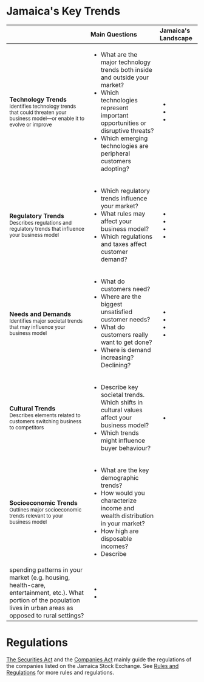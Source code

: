 # Jamaica's Key Trends

| | Main Questions | Jamaica's Landscape |
|:--- |:--- |:--- |
| <p><strong>Technology Trends</strong><br /><small>Identifies technology trends that could threaten your business model—or enable it to evolve or improve</small></p> | <ul><li>What are the major technology trends both inside and outside your market?</li><li>Which technologies represent important opportunities or disruptive threats?</li><li>Which emerging technologies are peripheral customers adopting?</li></ul> | <ul><li></li><li></li><li></li></ul> |
| <p><strong>Regulatory Trends</strong><br /><small>Describes regulations and regulatory trends that influence your business model</small></p> | <ul><li>Which regulatory trends influence your market?</li><li>What rules may affect your business model?</li><li>Which regulations and taxes affect customer demand?</li></ul> | <ul><li></li><li></li><li></li><li></li></ul> |
| <p><strong>Needs and Demands</strong><br /><small>Identifies major societal trends that may influence your business model</small></p> | <ul><li>What do customers need?</li><li>Where are the biggest unsatisfied customer needs?</li><li>What do customers really want to get done?</li><li>Where is demand increasing? Declining?</li></ul> | <ul><li></li><li></li><li></li><li></li></ul> |
| <p><strong>Cultural Trends</strong><br /><small>Describes elements related to customers switching business to competitors</small></p> | <ul><li>Describe key societal trends. Which shifts in cultural values affect your business model?</li><li>Which trends might influence buyer behaviour?</li></ul> | <ul><li></li></ul> |
| <p><strong>Socioeconomic Trends</strong><br /><small>Outlines major socioeconomic trends relevant to your business model</small></p> | <ul><li>What are the key demographic trends?</li><li>How would you characterize income and wealth distribution in your market?</li><li>How high are disposable incomes?</li><li>Describe
spending patterns in your market (e.g. housing, health-care, entertainment, etc.). What portion of the population lives in urban areas as opposed to rural settings?</li></ul> | <ul><li></li><li></li></ul> |

# Regulations

[The Securities Act](https://laws.moj.gov.jm/legislation/subsids/S/The%20Securities%20Act.pdf) and the [Companies Act](https://laws.moj.gov.jm/library/statute/the-companies-act) mainly guide the regulations of the companies listed on the Jamaica Stock Exchange. See [Rules and Regulations](https://www.jamstockex.com/regulations/rules/) for more rules and regulations.